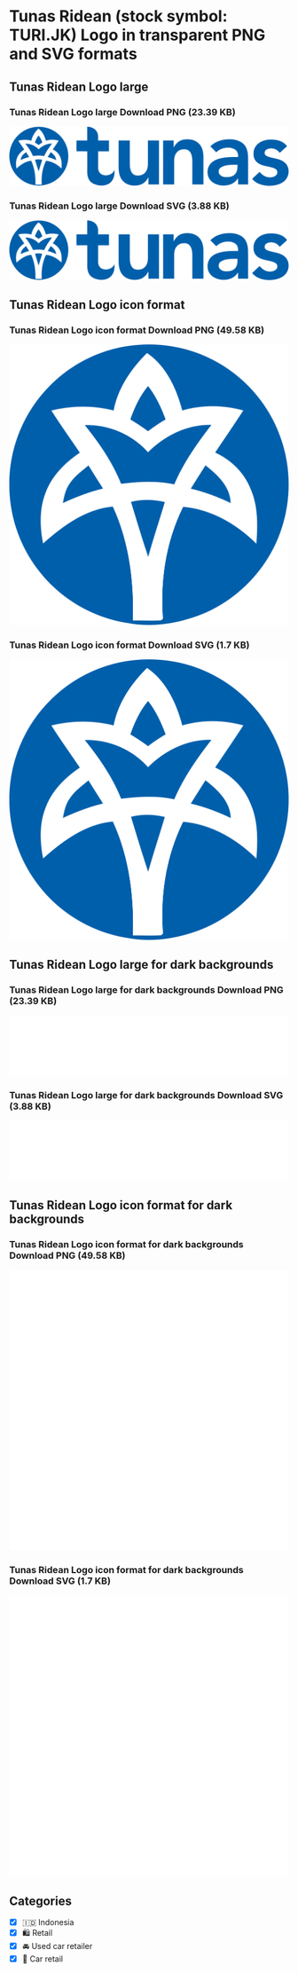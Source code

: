 # Tunas Ridean (stock symbol: TURI.JK) Logo in transparent PNG and SVG formats

## Tunas Ridean Logo large

### Tunas Ridean Logo large Download PNG (23.39 KB)

![Tunas Ridean Logo large Download PNG (23.39 KB)](/img/orig/TURI.JK_BIG-b90064c5.png)

### Tunas Ridean Logo large Download SVG (3.88 KB)

![Tunas Ridean Logo large Download SVG (3.88 KB)](/img/orig/TURI.JK_BIG-714d49f5.svg)

## Tunas Ridean Logo icon format

### Tunas Ridean Logo icon format Download PNG (49.58 KB)

![Tunas Ridean Logo icon format Download PNG (49.58 KB)](/img/orig/TURI.JK-0335f5f6.png)

### Tunas Ridean Logo icon format Download SVG (1.7 KB)

![Tunas Ridean Logo icon format Download SVG (1.7 KB)](/img/orig/TURI.JK-bc92ea95.svg)

## Tunas Ridean Logo large for dark backgrounds

### Tunas Ridean Logo large for dark backgrounds Download PNG (23.39 KB)

![Tunas Ridean Logo large for dark backgrounds Download PNG (23.39 KB)](/img/orig/TURI.JK_BIG.D-07e35541.png)

### Tunas Ridean Logo large for dark backgrounds Download SVG (3.88 KB)

![Tunas Ridean Logo large for dark backgrounds Download SVG (3.88 KB)](/img/orig/TURI.JK_BIG.D-fa9155bd.svg)

## Tunas Ridean Logo icon format for dark backgrounds

### Tunas Ridean Logo icon format for dark backgrounds Download PNG (49.58 KB)

![Tunas Ridean Logo icon format for dark backgrounds Download PNG (49.58 KB)](/img/orig/TURI.JK.D-4a4d90c5.png)

### Tunas Ridean Logo icon format for dark backgrounds Download SVG (1.7 KB)

![Tunas Ridean Logo icon format for dark backgrounds Download SVG (1.7 KB)](/img/orig/TURI.JK.D-3ee98a0d.svg)



## Categories
- [x] 🇮🇩 Indonesia
- [x] 🛍️ Retail
- [x] 🚘 Used car retailer
- [x] 🚗 Car retail
